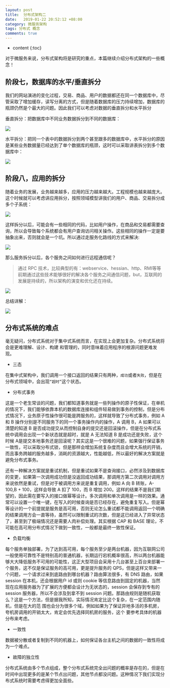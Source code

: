 ```yaml
---
layout: post
title:  分布式架构二
date:   2019-01-22 20:52:12 +08:00
category: 微服务架构
tags: 分布式 概念
comments: true
---
```


* content
{:toc}

对于微服务来说，分布式架构将是研究的重点，本篇继续介绍分布式架构的一些概念！












## 阶段七，数据库的水平/垂直拆分

我们的网站演进的变化过程，交易、商品、用户的数据都还在同一个数据库中，尽管采取了增加缓存，读写分离的方式，但是随着数据库的压力持续增加，数据库的瓶颈仍然是个最大的问题。因此我们可以考虑对数据的垂直拆分和水平拆分

垂直拆分：把数据库中不同业务数据拆分到不同的数据库：

![](https://raw.githubusercontent.com/qiuyadongsite/qiuyadongsite.github.io/master/_posts/images/vesplitdb.png)

水平拆分：把同一个表中的数据拆分到两个甚至跟多的数据库中，水平拆分的原因是某些业务数据量已经达到了单个数据库的瓶颈，这时可以采取讲表拆分到多个数据库中：

![](https://raw.githubusercontent.com/qiuyadongsite/qiuyadongsite.github.io/master/_posts/images/bansplitdb.png)

## 阶段八，应用的拆分

随着业务的发展，业务越来越多，应用的压力越来越大。工程规模也越来越庞大。这个时候就可以考虑讲应用拆分，按照领域模型讲我们的用户、商品、交易拆分成多个子系统：

![](https://raw.githubusercontent.com/qiuyadongsite/qiuyadongsite.github.io/master/_posts/images/domainsplitdb.png)

这样拆分以后，可能会有一些相同的代码，比如用户操作，在商品和交易都需要查询，所以会导致每个系统都会有用户查询访问相关操作。这些相同的操作一定是要抽象出来，否则就会是一个坑。所以通过走服务化路线的方式来解决:

![](https://raw.githubusercontent.com/qiuyadongsite/qiuyadongsite.github.io/master/_posts/images/sevicesplitdb.png)

 那么服务拆分以后，各个服务之间如何进行远程通信呢？
 >通过 RPC 技术，比较典型的有：webservice、hessian、http、RMI等等
前期通过这些技术能够很好的解决各个服务之间通信问题，but，互联网的发展是持续的，所以架构的演变和优化还在持续。

![](https://raw.githubusercontent.com/qiuyadongsite/qiuyadongsite.github.io/master/_posts/images/sosplitdb.png)


总结详解：

![](https://raw.githubusercontent.com/qiuyadongsite/qiuyadongsite.github.io/master/_posts/images/sumer.png)


## 分布式系统的难点

毫无疑问，分布式系统对于集中式系统而言，在实现上会更加复杂。分布式系统将会是更难理解、设计、构建 和管理的，同时意味着应用程序的根源问题更难发现。
- 三态

在集中式架构中，我们调用一个接口返回的结果只有两种，`成功`或者`失败`，但是在分布式领域中，会出现`“超时”`这个状态。

- 分布式事务

这是一个老生常谈的问题，我们都知道事务就是一些列操作的原子性保证，在单机的情况下，我们能够依靠本机的数据库连接和组件轻易做到事务的控制，但是分布式情况下，业务原子性操作很可能是跨服务的，这样就导致了分布式事务，例如 A和 B 操作分别是不同服务下的同一个事务操作内的操作，A 调用 B，A 如果可以清楚的知道 B 是否成功提交从而控制自身的提交还是回滚操作，但是在分布式系统中调用会出现一个新状态就是超时，就是 A 无法知道 B 是成功还是失败，这个时候 A是提交本地事务还是回滚呢？其实这是一个很难的问题，如果强行保证事务一致性，可以采取分布式锁，但是那样会增加系统复杂度而且会增大系统的开销，而且事务跨越的服务越多，消耗的资源越大，性能越低，所以最好的解决方案就是避免分布式事务。

还有一种解决方案就是重试机制，但是重试如果不是查询接口，必然涉及到数据库的变更，如果第一次调用成功但是没返回成功结果，那调用方第二次调用对调用方来说依然是重试，但是对于被调用方来说是重复调用，例如 A 向 B 转账，A-100,B + 100，这样会导致 A 扣了 100，而 B 增加 200。这样的结果不是我们期望的，因此需在要写入的接口做幂等设计。多次调用和单次调用是一样的效果。通常可以设置一个唯一键，在写入的时候查询是否已经存在，避免重复写入。但是幂等设计的一个前提就是服务是高可用，否则无论怎么重试都不能调用返回一个明确的结果调用方会一直等待，虽然可以限制重试的次数，但是这已经进入了异常状态了，甚至到了极端情况还是需要人肉补偿处理。其实根据 CAP 和 BASE 理论，不可能在高可用分布式情况下做到一致性，一般都是最终一致性保证。

- 负载均衡

每个服务单独部署，为了达到高可用，每个服务至少是两台机器，因为互联网公司一般使用可靠性不是特别高的普通机器，长期运行宕机概率很高，所以两台机器能够大大降低服务不可用的可能性，这正大型项目会采用十几台甚至上百台来部署一个服务，这不仅是保证服务的高可用，更是提升服务的 QPS，但是这样又带来一个问题，一个请求过来到底路由到哪台机器？路由算法很多，有 DNS 路由，如果 session 在本机，还会根据用户 id 或则 cookie 等信息路由到固定的机器，当然现在应用服务器为了扩展的方便都会设计为无状态的，session 会保存到专有的 session 服务器，所以不会涉及到拿不到 session 问题。那路由规则是随机获取么？这是一个方法，但是据我所知，实际情况肯定比这个复杂，在一定范围内随机，但是在大的范
围也会分为很多个域，例如如果为了保证异地多活的多机房，夸机房调用的开销太大，肯定会优先选择同机房的服务，这个
要参考具体的机器分布来考虑。

- 一致性

数据被分散或者复制到不同的机器上，如何保证各台主机之间的数据的一致性将成为一个难点。

- 故障的独立性

分布式系统由多个节点组成，整个分布式系统完全出问题的概率是存在的，但是在时间中出现更多的是某个节点出问题，其他节点都没问题。这种情况下我们实现分布式系统时需要考虑得更加全面些。

